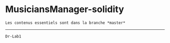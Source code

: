 # MusiciansManager-solidity


    Les contenus essentiels sont dans la branche *master*
___


    Dr-Lab1
